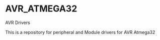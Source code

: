# AVR_ATMEGA32
AVR Drivers 

 This is a repository for peripheral and Module drivers for AVR Atmega32
